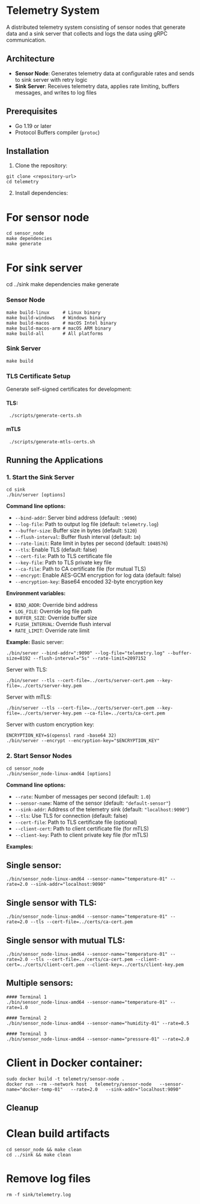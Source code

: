# Telemetry System

A distributed telemetry system consisting of sensor nodes that generate data and a sink server that collects and logs the data using gRPC communication.

## Architecture

- **Sensor Node**: Generates telemetry data at configurable rates and sends to sink server with retry logic
- **Sink Server**: Receives telemetry data, applies rate limiting, buffers messages, and writes to log files

## Prerequisites

- Go 1.19 or later
- Protocol Buffers compiler (`protoc`)

## Installation

1. Clone the repository:
````` 
git clone <repository-url>
cd telemetry
````` 
2. Install dependencies:

# For sensor node
````` 
cd sensor_node
make dependencies
make generate
````` 
# For sink server
cd ../sink
make dependencies
make generate

### Sensor Node
````` cd sensor_node
make build-linux     # Linux binary
make build-windows   # Windows binary
make build-macos     # macOS Intel binary
make build-macos-arm # macOS ARM binary
make build-all       # All platforms
````` 
### Sink Server
````` cd sink
make build
````` 
### TLS Certificate Setup
Generate self-signed certificates for development:
#### TLS:
````` ./scripts/generate-certs.sh`````
#### mTLS
````` ./scripts/generate-mtls-certs.sh`````

## Running the Applications

### 1. Start the Sink Server
````` 
cd sink
./bin/server [options]
````` 
**Command line options:**
- `--bind-addr`: Server bind address (default: `:9090`)
- `--log-file`: Path to output log file (default: `telemetry.log`)
- `--buffer-size`: Buffer size in bytes (default: `5120`)
- `--flush-interval`: Buffer flush interval (default: `1m`)
- `--rate-limit`: Rate limit in bytes per second (default: `1048576`)
- `--tls`: Enable TLS (default: false)
- `--cert-file`: Path to TLS certificate file
- `--key-file`: Path to TLS private key file
- `--ca-file`: Path to CA certificate file (for mutual TLS)
- `--encrypt`: Enable AES-GCM encryption for log data (default: false)
- `--encryption-key`: Base64 encoded 32-byte encryption key

**Environment variables:**
- `BIND_ADDR`: Override bind address
- `LOG_FILE`: Override log file path
- `BUFFER_SIZE`: Override buffer size
- `FLUSH_INTERVAL`: Override flush interval
- `RATE_LIMIT`: Override rate limit

**Example:**
Basic server:
````` 
./bin/server --bind-addr=":9090" --log-file="telemetry.log" --buffer-size=8192 --flush-interval="5s" --rate-limit=2097152
`````

Server with TLS:
````` 
./bin/server --tls --cert-file=../certs/server-cert.pem --key-file=../certs/server-key.pem
````` 
Server with mTLS:
````` 
./bin/server --tls --cert-file=../certs/server-cert.pem --key-file=../certs/server-key.pem --ca-file=../certs/ca-cert.pem
````` 
Server with custom encryption key:
````` 
ENCRYPTION_KEY=$(openssl rand -base64 32)
./bin/server --encrypt --encryption-key="$ENCRYPTION_KEY"
````` 
### 2. Start Sensor Nodes
````` 
cd sensor_node
./bin/sensor_node-linux-amd64 [options]
````` 
**Command line options:**
- `--rate`: Number of messages per second (default: `1.0`)
- `--sensor-name`: Name of the sensor (default: `"default-sensor"`)
- `--sink-addr`: Address of the telemetry sink (default: `"localhost:9090"`)
- `--tls`: Use TLS for connection (default: false)
- `--cert-file`: Path to TLS certificate file (optional)
- `--client-cert`: Path to client certificate file (for mTLS)
- `--client-key`: Path to client private key file (for mTLS)

**Examples:**

## Single sensor:
````` 
./bin/sensor_node-linux-amd64 --sensor-name="temperature-01" --rate=2.0 --sink-addr="localhost:9090"
````` 
## Single sensor with TLS:
````` 
./bin/sensor_node-linux-amd64 --sensor-name="temperature-01" --rate=2.0 --tls --cert-file=../certs/ca-cert.pem
````` 
## Single sensor with mutual TLS:
````` 
./bin/sensor_node-linux-amd64 --sensor-name="temperature-01" --rate=2.0 --tls --cert-file=../certs/ca-cert.pem --client-cert=../certs/client-cert.pem --client-key=../certs/client-key.pem
````` 
## Multiple sensors:
````` 
#### Terminal 1
./bin/sensor_node-linux-amd64 --sensor-name="temperature-01" --rate=1.0

#### Terminal 2
./bin/sensor_node-linux-amd64 --sensor-name="humidity-01" --rate=0.5

#### Terminal 3
./bin/sensor_node-linux-amd64 --sensor-name="pressure-01" --rate=2.0
````` 
# Client in Docker container:
````` 
sudo docker build -t telemetry/sensor-node .
docker run --rm --network host   telemetry/sensor-node   --sensor-name="docker-temp-01"   --rate=2.0   --sink-addr="localhost:9090"
````` 
## Cleanup

# Clean build artifacts
````` 
cd sensor_node && make clean
cd ../sink && make clean
````` 
# Remove log files
````` 
rm -f sink/telemetry.log
````` 
